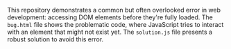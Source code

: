 This repository demonstrates a common but often overlooked error in web development: accessing DOM elements before they're fully loaded.  The `bug.html` file shows the problematic code, where JavaScript tries to interact with an element that might not exist yet.  The `solution.js` file presents a robust solution to avoid this error.